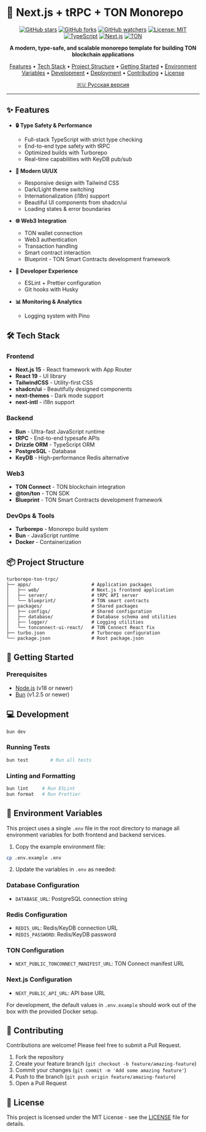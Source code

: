 # 🚀 Next.js + tRPC + TON Monorepo

<div align="center">

[![GitHub stars](https://img.shields.io/github/stars/DKeken/turborepo-ton-trpc?style=for-the-badge)](https://github.com/DKeken/turborepo-ton-trpc/stargazers)
[![GitHub forks](https://img.shields.io/github/forks/DKeken/turborepo-ton-trpc?style=for-the-badge)](https://github.com/DKeken/turborepo-ton-trpc/network/members)
[![GitHub watchers](https://img.shields.io/github/watchers/DKeken/turborepo-ton-trpc?style=for-the-badge)](https://github.com/DKeken/turborepo-ton-trpc/watchers)
[![License: MIT](https://img.shields.io/badge/License-MIT-yellow.svg?style=for-the-badge)](https://opensource.org/licenses/MIT)
[![TypeScript](https://img.shields.io/badge/TypeScript-007ACC?style=for-the-badge&logo=typescript&logoColor=white)](https://www.typescriptlang.org/)
[![Next.js](https://img.shields.io/badge/Next.js-000000?style=for-the-badge&logo=next.js&logoColor=white)](https://nextjs.org/)
[![TON](https://img.shields.io/badge/TON-0088CC?style=for-the-badge&logo=telegram&logoColor=white)](https://ton.org/)

</div>

<p align="center">
  <strong>A modern, type-safe, and scalable monorepo template for building TON blockchain applications</strong>
</p>

<p align="center">
  <a href="#-features">Features</a> •
  <a href="#-tech-stack">Tech Stack</a> •
  <a href="#-project-structure">Project Structure</a> •
  <a href="#-getting-started">Getting Started</a> •
  <a href="#-environment-variables">Environment Variables</a> •
  <a href="#-development">Development</a> •
  <a href="#-deployment">Deployment</a> •
  <a href="#-contributing">Contributing</a> •
  <a href="#-license">License</a>
</p>

<p align="center">
  <a href="README.ru.md">🇷🇺 Русская версия</a>
</p>

---

## ✨ Features

- **🔒 Type Safety & Performance**

  - Full-stack TypeScript with strict type checking
  - End-to-end type safety with tRPC
  - Optimized builds with Turborepo
  - Real-time capabilities with KeyDB pub/sub

- **🎨 Modern UI/UX**

  - Responsive design with Tailwind CSS
  - Dark/Light theme switching
  - Internationalization (i18n) support
  - Beautiful UI components from shadcn/ui
  - Loading states & error boundaries

- **🌐 Web3 Integration**

  - TON wallet connection
  - Web3 authentication
  - Transaction handling
  - Smart contract interaction
  - Blueprint - TON Smart Contracts development framework

- **🚀 Developer Experience**

  - ESLint + Prettier configuration
  - Git hooks with Husky

- **📊 Monitoring & Analytics**

  - Logging system with Pino

## 🛠️ Tech Stack

### Frontend

- **Next.js 15** - React framework with App Router
- **React 19** - UI library
- **TailwindCSS** - Utility-first CSS
- **shadcn/ui** - Beautifully designed components
- **next-themes** - Dark mode support
- **next-intl** - i18n support

### Backend

- **Bun** - Ultra-fast JavaScript runtime
- **tRPC** - End-to-end typesafe APIs
- **Drizzle ORM** - TypeScript ORM
- **PostgreSQL** - Database
- **KeyDB** - High-performance Redis alternative

### Web3

- **TON Connect** - TON blockchain integration
- **@ton/ton** - TON SDK
- **Blueprint** - TON Smart Contracts development framework

### DevOps & Tools

- **Turborepo** - Monorepo build system
- **Bun** - JavaScript runtime
- **Docker** - Containerization

## 📦 Project Structure

```
turborepo-ton-trpc/
├── apps/                      # Application packages
│   ├── web/                   # Next.js frontend application
│   ├── server/                # tRPC API server
│   └── blueprint/             # TON smart contracts
├── packages/                  # Shared packages
│   ├── configs/               # Shared configuration
│   ├── database/              # Database schema and utilities
│   ├── logger/                # Logging utilities
│   └── tonconnect-ui-react/   # TON Connect React fix
├── turbo.json                 # Turborepo configuration
└── package.json               # Root package.json
```

## 🚀 Getting Started

### Prerequisites

- [Node.js](https://nodejs.org/) (v18 or newer)
- [Bun](https://bun.sh/) (v1.2.5 or newer)

## 💻 Development

```bash
bun dev
```

### Running Tests

```bash
bun test        # Run all tests
```

### Linting and Formatting

```bash
bun lint     # Run ESLint
bun format   # Run Prettier
```

## 🔧 Environment Variables

This project uses a single `.env` file in the root directory to manage all environment variables for both frontend and backend services.

1. Copy the example environment file:
```bash
cp .env.example .env
```

2. Update the variables in `.env` as needed:

### Database Configuration
- `DATABASE_URL`: PostgreSQL connection string

### Redis Configuration
- `REDIS_URL`: Redis/KeyDB connection URL
- `REDIS_PASSWORD`: Redis/KeyDB password

### TON Configuration
- `NEXT_PUBLIC_TONCONNECT_MANIFEST_URL`: TON Connect manifest URL

### Next.js Configuration
- `NEXT_PUBLIC_API_URL`: API base URL

For development, the default values in `.env.example` should work out of the box with the provided Docker setup.

## 👥 Contributing

Contributions are welcome! Please feel free to submit a Pull Request.

1. Fork the repository
2. Create your feature branch (`git checkout -b feature/amazing-feature`)
3. Commit your changes (`git commit -m 'Add some amazing feature'`)
4. Push to the branch (`git push origin feature/amazing-feature`)
5. Open a Pull Request

## 📄 License

This project is licensed under the MIT License - see the [LICENSE](LICENSE) file for details.
